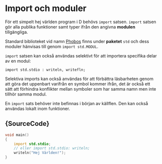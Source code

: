 # Import och moduler

För ett simpelt hej världen program i D behövs `import` satsen.
`import` satsen gör alla publika funktioner samt typer
ifrån den angivna **modulen** tillgängliga.

Standard biblioteket vid namn [Phobos](https://dlang.org/phobos/)
finns under  **paketet** `std`
och dess moduler hänvisas till genom `import std.MODUL`.

`import` satsen kan också användas selektivt
för att importera specifika delar av en modul:

    import std.stdio : writeln, writefln;

Selektiva imports kan också användas för att förbättra läsbarheten
genom att göra det uppenbart varifrån en symbol kommer ifrån,
det är också ett sätt att förhindra konflikter mellan symboler som har
samma namn men inte tillhör samma modul.

En `import` sats behöver inte befinnas i början av källflen.
Den kan också användas lokalt inom funktioner.

## {SourceCode}

```d
void main()
{
    import std.stdio;
    // eller import std.stdio: writeln;
    writeln("Hej Världen!");
}
```

